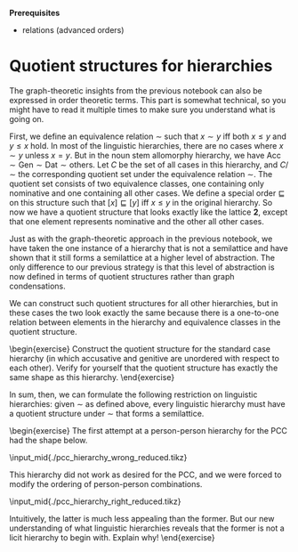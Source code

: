 **Prerequisites**

- relations (advanced orders)

# Quotient structures for hierarchies

The graph-theoretic insights from the previous notebook can also be expressed in order theoretic terms.
This part is somewhat technical, so you might have to read it multiple times to make sure you understand what is going on.

First, we define an equivalence relation $\sim$ such that $x \sim y$ iff both $x \leq y$ and $y \leq x$ hold.
In most of the linguistic hierarchies, there are no cases where $x \sim y$ unless $x = y$.
But in the noun stem allomorphy hierarchy, we have
$\text{Acc} \sim \text{Gen} \sim \text{Dat} \sim \text{others}$.
Let $C$ be the set of all cases in this hierarchy, and $C/\sim$ the corresponding quotient set under the equivalence relation $\sim$.
The quotient set consists of two equivalence classes, one containing only nominative and one containing all other cases.
We define a special order $\sqsubseteq$ on this structure such that $[x] \sqsubseteq [y]$ iff $x \leq y$ in the original hierarchy.
So now we have a quotient structure that looks exactly like the lattice **2**, except that one element represents nominative and the other all other cases.

Just as with the graph-theoretic approach in the previous notebook, we have taken the one instance of a hierarchy that is not a semilattice and have shown that it still forms a semilattice at a higher level of abstraction.
The only difference to our previous strategy is that this level of abstraction is now defined in terms of quotient structures rather than graph condensations.

We can construct such quotient structures for all other hierarchies, but in these cases the two look exactly the same because there is a one-to-one relation between elements in the hierarchy and equivalence classes in the quotient structure.

\begin{exercise}
Construct the quotient structure for the standard case hierarchy (in which accusative and genitive are unordered with respect to each other).
Verify for yourself that the quotient structure has exactly the same shape as this hierarchy.
\end{exercise}

In sum, then, we can formulate the following restriction on linguistic hierarchies: given $\sim$ as defined above, every linguistic hierarchy must have a quotient structure under $\sim$ that forms a semilattice.

\begin{exercise}
The first attempt at a person-person hierarchy for the PCC had the shape below.

\input_mid{./pcc_hierarchy_wrong_reduced.tikz}

This hierarchy did not work as desired for the PCC, and we were forced to modify the ordering of person-person combinations.

\input_mid{./pcc_hierarchy_right_reduced.tikz}

Intuitively, the latter is much less appealing than the former.
But our new understanding of what linguistic hierarchies reveals that the former is not a licit hierarchy to begin with.
Explain why!
\end{exercise}

